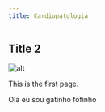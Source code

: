 ```yaml
---
title: Cardiopatologia
---
```


## Title 2

![alt](https://anatpat.unicamp.br/DSC06179++.jpg "title")

This is the first page.

Ola eu sou gatinho fofinho